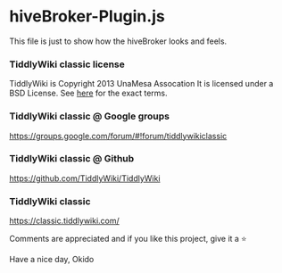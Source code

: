 # hiveBroker-Plugin.js
This file is just to show how the hiveBroker looks and feels.


### TiddlyWiki classic license
TiddlyWiki is Copyright 2013 UnaMesa Assocation
It is licensed under a BSD License. See [here](https://github.com/TiddlyWiki/tiddlywiki/blob/master/html/copyright.txt) for the exact terms.

### TiddlyWiki classic @ Google groups
https://groups.google.com/forum/#!forum/tiddlywikiclassic

### TiddlyWiki classic @ Github
https://github.com/TiddlyWiki/TiddlyWiki

### TiddlyWiki classic
https://classic.tiddlywiki.com/


Comments are appreciated and if you like this project, give it a :star:


Have a nice day, Okido
